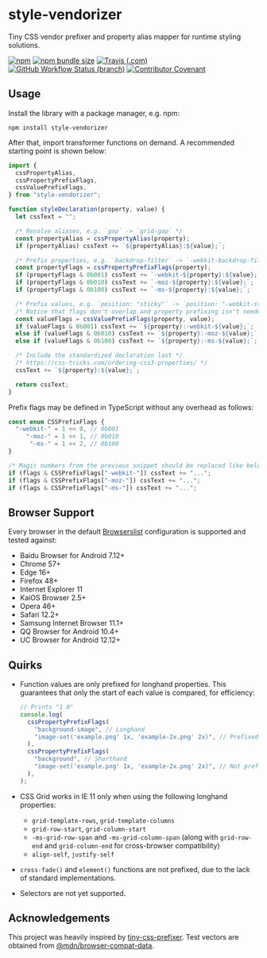 # style-vendorizer

Tiny CSS vendor prefixer and property alias mapper for runtime styling solutions.

[![npm](https://img.shields.io/npm/v/style-vendorizer)](https://www.npmjs.com/package/style-vendorizer)
[![npm bundle size](https://img.shields.io/bundlephobia/minzip/style-vendorizer)](https://bundlephobia.com/package/style-vendorizer)
[![Travis (.com)](https://img.shields.io/travis/com/kripod/style-vendorizer)](https://travis-ci.com/github/kripod/style-vendorizer)
[![GitHub Workflow Status (branch)](https://img.shields.io/github/workflow/status/kripod/style-vendorizer/CI/main)](https://github.com/kripod/style-vendorizer/actions/workflows/ci.yaml)
[![Contributor Covenant](https://img.shields.io/badge/Contributor%20Covenant-2.1-4baaaa.svg)](./CODE_OF_CONDUCT.md)

## Usage

Install the library with a package manager, e.g. npm:

```shell
npm install style-vendorizer
```

After that, import transformer functions on demand. A recommended starting point is shown below:

```js
import {
  cssPropertyAlias,
  cssPropertyPrefixFlags,
  cssValuePrefixFlags,
} from "style-vendorizer";

function styleDeclaration(property, value) {
  let cssText = "";

  /* Resolve aliases, e.g. `gap` -> `grid-gap` */
  const propertyAlias = cssPropertyAlias(property);
  if (propertyAlias) cssText += `${propertyAlias}:${value};`;

  /* Prefix properties, e.g. `backdrop-filter` -> `-webkit-backdrop-filter` */
  const propertyFlags = cssPropertyPrefixFlags(property);
  if (propertyFlags & 0b001) cssText += `-webkit-${property}:${value};`;
  if (propertyFlags & 0b010) cssText += `-moz-${property}:${value};`;
  if (propertyFlags & 0b100) cssText += `-ms-${property}:${value};`;

  /* Prefix values, e.g. `position: "sticky"` -> `position: "-webkit-sticky"` */
  /* Notice that flags don't overlap and property prefixing isn't needed here */
  const valueFlags = cssValuePrefixFlags(property, value);
  if (valueFlags & 0b001) cssText += `${property}:-webkit-${value};`;
  else if (valueFlags & 0b010) cssText += `${property}:-moz-${value};`;
  else if (valueFlags & 0b100) cssText += `${property}:-ms-${value};`;

  /* Include the standardized declaration last */
  /* https://css-tricks.com/ordering-css3-properties/ */
  cssText += `${property}:${value};`;

  return cssText;
}
```

Prefix flags may be defined in TypeScript without any overhead as follows:

<!-- prettier-ignore-start -->

```ts
const enum CSSPrefixFlags {
  "-webkit-" = 1 << 0, // 0b001
     "-moz-" = 1 << 1, // 0b010
      "-ms-" = 1 << 2, // 0b100
}

/* Magic numbers from the previous snippet should be replaced like below: */
if (flags & CSSPrefixFlags["-webkit-"]) cssText += "...";
if (flags & CSSPrefixFlags["-moz-"]) cssText += "...";
if (flags & CSSPrefixFlags["-ms-"]) cssText += "...";
```

<!-- prettier-ignore-end -->

## Browser Support

Every browser in the default [Browserslist](https://github.com/browserslist/browserslist) configuration is supported and tested against:

- Baidu Browser for Android 7.12+
- Chrome 57+
- Edge 16+
- Firefox 48+
- Internet Explorer 11
- KaiOS Browser 2.5+
- Opera 46+
- Safari 12.2+
- Samsung Internet Browser 11.1+
- QQ Browser for Android 10.4+
- UC Browser for Android 12.12+

## Quirks

- Function values are only prefixed for longhand properties. This guarantees that only the start of each value is compared, for efficiency:

  ```js
  // Prints "1 0"
  console.log(
    cssPropertyPrefixFlags(
      "background-image", // Longhand
      "image-set('example.png' 1x, 'example-2x.png' 2x)", // Prefixed
    ),
    cssPropertyPrefixFlags(
      "background", // Shorthand
      "image-set('example.png' 1x, 'example-2x.png' 2x)", // Not prefixed
    ),
  );
  ```

- CSS Grid works in IE 11 only when using the following longhand properties:
  - `grid-template-rows`, `grid-template-columns`
  - `grid-row-start`, `grid-column-start`
  - `-ms-grid-row-span` and `-ms-grid-column-span` (along with `grid-row-end` and `grid-column-end` for cross-browser compatibility)
  - `align-self`, `justify-self`
- `cross-fade()` and `element()` functions are not prefixed, due to the lack of standard implementations.
- Selectors are not yet supported.

## Acknowledgements

This project was heavily inspired by [tiny-css-prefixer](https://github.com/kitten/tiny-css-prefixer). Test vectors are obtained from [@mdn/browser-compat-data](https://github.com/mdn/browser-compat-data).
